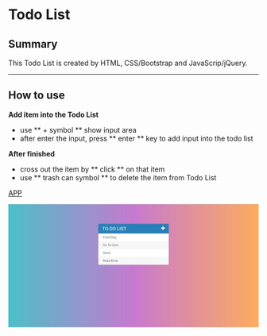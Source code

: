 # Todo List

## Summary

This Todo List is created by HTML, CSS/Bootstrap and JavaScrip/jQuery.

---

## How to use

**Add item into the Todo List**
- use ** + symbol ** show input area 
- after enter the input, press ** enter ** key to add input into the todo list

**After finished**
- cross out the item by ** click ** on that item
- use ** trash can symbol ** to delete the item from Todo List

[APP](https://yenchieh86.github.io/todoList/index.html)

![Show-Img](https://raw.githubusercontent.com/yenchieh86/todoList/master/show_img.jpg)